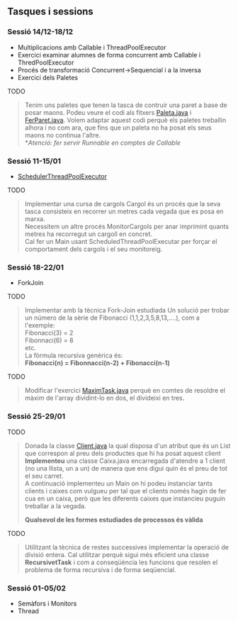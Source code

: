 ## Tasques i sessions

### Sessió 14/12-18/12
- Multiplicacions amb Callable i ThreadPoolExecutor
- Exercici examinar alumnes de forma concurrent amb Callable i ThredPoolExecutor
- Procés de transformació Concurrent->Sequencial i a la inversa
- Exercici dels Paletes

 TODO
> Tenim uns paletes que tenen la tasca de contruir una paret a base de posar maons.
> Podeu veure el codi als fitxers [Paleta.java](src/a1/Paleta.java) i [FerParet.java](src/a1/FerParet.java).
> Volem adaptar aquest codi perquè els paletes treballin alhora i no com ara, que fins que un paleta no ha posat els seus maons no continua l'altre.  
> *_Atenció: fer servir Runnable en comptes de Callable_

### Sessió 11-15/01
- [SchedulerThreadPoolExecutor](https://ioc.xtec.cat/materials/FP/Materials/2252_DAM/DAM_2252_M09/web/html/WebContent/u1/a1/continguts.html#executor)  
  
TODO
> Implementar una cursa de cargols
> Cargol és un procés que la seva tasca consisteix en recorrer un metres cada vegada que es posa en marxa.   
> Necessitem un altre procés MonitorCargols per anar imprimint quants metres ha recorregut un cargoll en concret.    
> Cal fer un Main usant ScheduledThreadPoolExecutar per forçar el comportament dels cargols i el seu monitoreig.

### Sessió 18-22/01
- ForkJoin

TODO
> Implementar amb la tècnica Fork-Join estudiada
> Un solució per trobar un número de la sèrie de Fibonacci (1,1,2,3,5,8,13,....), com a l'exemple:   
> Fibonacci(3) = 2  
> Fibonnaci(6) = 8  
> etc.  
> La fòrmula recursiva genèrica és:  
> **Fibonacci(n) = Fibonnacci(n-2) + Fibonacci(n-1)**  


TODO
> Modificar l'exercici [MaximTask.java](src/a2/MaximTask.java) perquè en comtes de resoldre el màxim de l'array
> dividint-lo en dos, el divideixi en tres.

### Sessió 25-29/01

TODO  
> Donada la classe [Client.java](src/a1/Client.java) la qual disposa d'un atribut que és un List que correspon al preu
> dels productes que hi ha posat aquest client   
> **Implementeu** una classe Caixa.java encarregada d'atendre a 1 client (no una llista, un a un)
> de manera que ens digui quin és el preu de tot el seu carret.  
> A continuació implementeu un Main on hi podeu instanciar tants clients i caixes com vulgueu per tal que
> el clients només hagin de fer cua en un caixa, però que les diferents caixes que instancieu puguin treballar
> a la vegada.
> 
> **Qualsevol de les formes estudiades de processos és vàlida**

TODO
> Utilitzant la tècnica de restes successives implementar la operació de divisió entera. Cal utilitzar perquè sigui
> més eficient una classe **RecursivetTask** i com a conseqüència les funcions que resolen el problema de forma recursiva
> i de forma seqüencial.  

### Sessió 01-05/02

- Semàfors i Monitors
- Thread